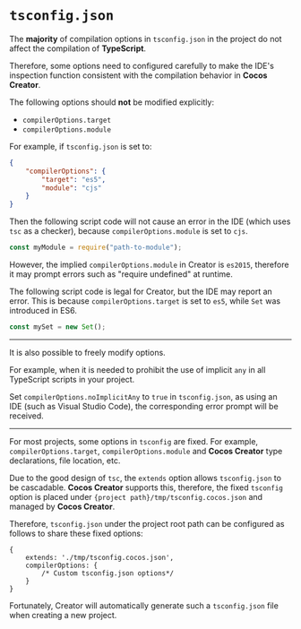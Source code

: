 # `tsconfig.json`

The **majority** of compilation options in `tsconfig.json` in the project do not affect the compilation of **TypeScript**.

Therefore, some options need to configured carefully to make the IDE's inspection function consistent with the compilation behavior in __Cocos Creator__.

The following options should **not** be modified explicitly:

- `compilerOptions.target`
- `compilerOptions.module`

For example, if `tsconfig.json` is set to:

```json
{
    "compilerOptions": {
        "target": "es5",
        "module": "cjs"
    }
}
```

Then the following script code will not cause an error in the IDE (which uses `tsc` as a checker), because `compilerOptions.module` is set to `cjs`.

```ts
const myModule = require("path-to-module");
```

However, the implied `compilerOptions.module` in Creator is `es2015`, therefore it may prompt errors such as "require undefined" at runtime.

The following script code is legal for Creator, but the IDE may report an error. This is because `compilerOptions.target` is set to `es5`, while `Set` was introduced in ES6.

```ts
const mySet = new Set();
```

----

It is also possible to freely modify options.

For example, when it is needed to prohibit the use of implicit `any` in all TypeScript scripts in your project.

Set `compilerOptions.noImplicitAny` to `true` in `tsconfig.json`, as using an IDE (such as Visual Studio Code), the corresponding error prompt will be received.

----

For most projects, some options in `tsconfig` are fixed. For example, `compilerOptions.target`, `compilerOptions.module` and __Cocos Creator__ type declarations, file location, etc.

Due to the good design of `tsc`, the `extends` option allows `tsconfig.json` to be cascadable. __Cocos Creator__ supports this, therefore, the fixed `tsconfig` option is placed under `{project path}/tmp/tsconfig.cocos.json` and managed by __Cocos Creator__.

Therefore, `tsconfig.json` under the project root path can be configured as follows to share these fixed options:

```json5
{
    extends: './tmp/tsconfig.cocos.json',
    compilerOptions: {
        /* Custom tsconfig.json options*/
    }
}
```

Fortunately, Creator will automatically generate such a `tsconfig.json` file when creating a new project.
